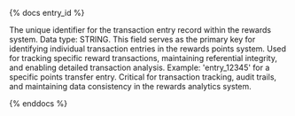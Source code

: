 {% docs entry_id %}

The unique identifier for the transaction entry record within the rewards system. Data type: STRING. This field serves as the primary key for identifying individual transaction entries in the rewards points system. Used for tracking specific reward transactions, maintaining referential integrity, and enabling detailed transaction analysis. Example: 'entry_12345' for a specific points transfer entry. Critical for transaction tracking, audit trails, and maintaining data consistency in the rewards analytics system.

{% enddocs %} 